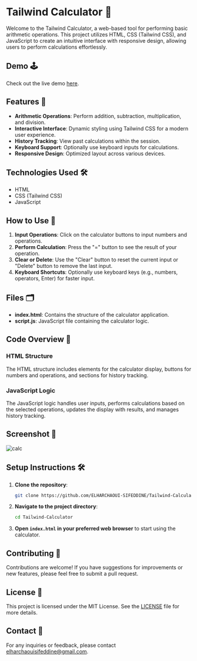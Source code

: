 # Tailwind Calculator 🧮

Welcome to the Tailwind Calculator, a web-based tool for performing basic arithmetic operations. This project utilizes HTML, CSS (Tailwind CSS), and JavaScript to create an intuitive interface with responsive design, allowing users to perform calculations effortlessly.

## Demo 🕹️

Check out the live demo [here](https://tailwind-calculator-sigma.vercel.app/).

## Features 🚀

- **Arithmetic Operations**: Perform addition, subtraction, multiplication, and division.
- **Interactive Interface**: Dynamic styling using Tailwind CSS for a modern user experience.
- **History Tracking**: View past calculations within the session.
- **Keyboard Support**: Optionally use keyboard inputs for calculations.
- **Responsive Design**: Optimized layout across various devices.

## Technologies Used 🛠️

- HTML
- CSS (Tailwind CSS)
- JavaScript

## How to Use 📝

1. **Input Operations**: Click on the calculator buttons to input numbers and operations.
2. **Perform Calculation**: Press the "=" button to see the result of your operation.
3. **Clear or Delete**: Use the "Clear" button to reset the current input or "Delete" button to remove the last input.
4. **Keyboard Shortcuts**: Optionally use keyboard keys (e.g., numbers, operators, Enter) for faster input.

## Files 🗂️

- **index.html**: Contains the structure of the calculator application.
- **script.js**: JavaScript file containing the calculator logic.

## Code Overview 🧩

### HTML Structure

The HTML structure includes elements for the calculator display, buttons for numbers and operations, and sections for history tracking.

### JavaScript Logic

The JavaScript logic handles user inputs, performs calculations based on the selected operations, updates the display with results, and manages history tracking.

## Screenshot 📸
![calc](https://github.com/ELHARCHAOUI-SIFEDDINE/Tailwind-Calculator/assets/161469816/a55197d4-9b1d-488d-bd19-3ff91a967632)


## Setup Instructions 🛠️

1. **Clone the repository**:
    ```bash
    git clone https://github.com/ELHARCHAOUI-SIFEDDINE/Tailwind-Calculator.git
    ```

2. **Navigate to the project directory**:
    ```bash
    cd Tailwind-Calculator
    ```

3. **Open `index.html` in your preferred web browser** to start using the calculator.

## Contributing 🤝

Contributions are welcome! If you have suggestions for improvements or new features, please feel free to submit a pull request.

## License 📜

This project is licensed under the MIT License. See the [LICENSE](https://github.com/ELHARCHAOUI-SIFEDDINE/Tailwind-Calculator/blob/main/LICENSE) file for more details.

## Contact 📧

For any inquiries or feedback, please contact [elharchaouisifeddine@gmail.com](mailto:elharchaouisifeddine@gmail.com).

